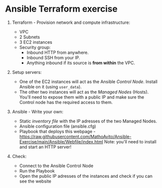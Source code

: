 # Ansible Terraform exercise

1. Terraform - Provision network and compute infrastructure:
   - VPC
   - 2 Subnets
   - 3 EC2 instances
   - Security group:
     - Inbound HTTP from anywhere.
     - Inbound SSH from your IP.
     - Anything inbound if its source is **from within** the VPC.
2. Setup servers:
   - One of the EC2 instances will act as the Ansible _Control Node_. Install Ansible on it (using `user_data`).
   - The other two instances will act as the _Managed Nodes_ (Hosts). You'll need to expose them with a public IP and make sure the Control node has the required access to them.

3. Ansible - Write your own:
   - Static _inventory file_ with the IP adresses of the two Managed Nodes.
   - Ansible configuration file (ansible.cfg)
   - Playbook that deploys this webpage - https://raw.githubusercontent.com/MathoAvito/Ansible-Exercise/main/Ansible/Webfile/index.html
       Note: you'll need to install and start an HTTP server!

4. Check:
   - Connect to the Ansible Control Node
   - Run the Playbook
   - Open the public IP adresses of the instances and check if you can see the website

